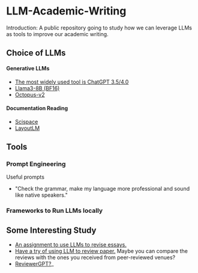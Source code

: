 # LLM-Academic-Writing
Introduction: A public repository going to study how we can leverage LLMs as tools to improve our academic writing.

## Choice of LLMs
#### Generative LLMs
- [The most widely used tool is ChatGPT 3.5/4.0](https://chat.openai.com/)
- [Llama3-8B (BF16)](https://huggingface.co/meta-llama/Meta-Llama-3-8B-Instruct)
- [Octopus-v2]()

#### Documentation Reading
- [Scispace](https://typeset.io/)
- [LayoutLM ](https://huggingface.co/impira/layoutlm-document-qa)

## Tools
### Prompt Engineering
Useful prompts
- "Check the grammar, make my language more professional and sound like native speakers."
### Frameworks to Run LLMs locally

## Some Interesting Study
- [An assignment to use LLMs to revise essays.](https://wac.colostate.edu/repository/collections/textgened/rhetorical-engagements/using-llms-as-peer-reviewers-for-revising-essays/)
- [Have a try of using LLM to review paper.](https://github.com/Weixin-Liang/LLM-scientific-feedback) Maybe you can compare the reviews with the ones you received from peer-reviewed venues?
- [ReviewerGPT?](https://arxiv.org/pdf/2306.00622.pdf)_
